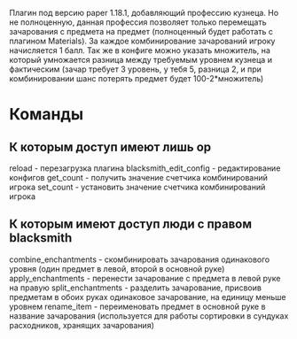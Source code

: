 Плагин под версию paper 1.18.1, добавляющий профессию кузнеца. Но не полноценную, данная профессия позволяет только перемещать зачарования с предмета на предмет (полноценный будет работать с плагином Materials).
За каждое комбинирование зачарований игроку начисляется 1 балл.
Так же в конфиге можно указать множитель, на который умножается разница между требуемым уровнем кузнеца и фактическим (зачар требует 3 уровень, у тебя 5, разница 2, и при комбинировании шанс потерять предмет будет 100-2*множитель)
# Команды
## К которым доступ имеют лишь op
reload - перезагрузка плагина
blacksmith_edit_config - редактирование конфигов
get_count - получить значение счетчика комбинирований игрока
set_count - установить значение счетчика комбинирований игрока
## К которым имеют доступ люди с правом blacksmith
combine_enchantments - скомбинировать зачарования одинакового уровня (один предмет в левой, второй в основной руке)
apply_enchantments - перенести зачарование с предмета в левой руке на правую
split_enchantments - разделить зачарование, присвоив предметам в обоих руках одинаковое зачарование, на единицу меньше уровнем
rename_item - переименовать предмет в основной руке в название зачарования (используется для работы сортировки в сундуках расходников, хранящих зачарования)